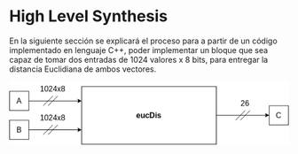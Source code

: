 # High Level Synthesis

En la siguiente sección se explicará el proceso para a partir de un código implementado en lenguaje C++, poder implementar un bloque que sea capaz de tomar dos entradas de 1024 valores x 8 bits, para entregar la distancia Euclidiana de ambos vectores.

![Modulo a implementar](graphic_rsrc/eucMod.png)
